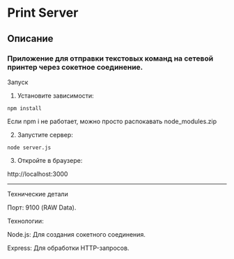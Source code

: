 # Print Server

## Описание

### Приложение для отправки текстовых команд на сетевой принтер через сокетное соединение.


Запуск

1. Установите зависимости:

```npm install```

Если npm i не работает, можно просто распокавать node_modules.zip


2. Запустите сервер:

```node server.js```


3. Откройте в браузере:

http://localhost:3000





---

Технические детали

Порт: 9100 (RAW Data).

Технологии:

Node.js: Для создания сокетного соединения.

Express: Для обработки HTTP-запросов.
